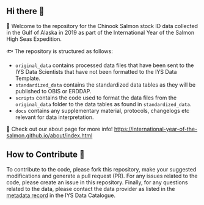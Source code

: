 ## Hi there 👋

🙋 Welcome to the repository for the Chinook Salmon stock ID data collected in the Gulf of Alaska in 2019 as part of the International Year of the Salmon High Seas Expedition.

🐟 The repository is structured as follows: 
  * `original_data` contains processed data files that have been sent to the IYS Data Scientists that have not been formatted to the IYS Data Template.
  * `standardized_data` contains the standardized data tables as they will be published to OBIS or ERDDAP. 
  * `scripts` contains the code used to format the data files from the `original_data` folder to the data tables as found in `standardized_data`.
  * `docs` contains any supplementary material, protocols, changelogs etc relevant for data interpretation.

🦐 Check out our about page for more info! https://international-year-of-the-salmon.github.io/about/index.html

## How to Contribute 🚢 

To contribute to the code, please fork this repository, make your suggested modifications and generate a pull request (PR). For any issues related to the code, please create an issue in this repository. Finally, for any questions related to the data, please contact the data provider as listed in the [metadata record](https://iys.hakai.org/dataset/ca-cioos_7db9e8a5-d214-473f-9e1d-58267b090e8e) in the IYS Data Catalogue.
